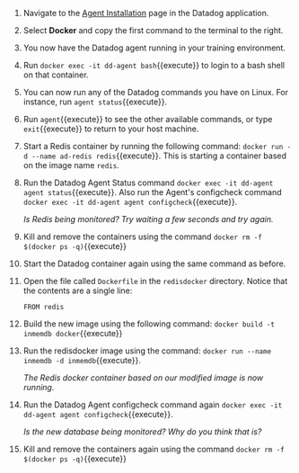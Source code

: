 1.  Navigate to the <a href="https://app.datadoghq.com/account/settings#agent/docker" target=_datadog>Agent Installation</a> page in the Datadog application.

2.  Select **Docker** and copy the first command to the terminal to the right.

3.  You now have the Datadog agent running in your training environment.

4.  Run `docker exec -it dd-agent bash`{{execute}} to login to a bash shell on that container.

5.  You can now run any of the Datadog commands you have on Linux. For instance, run `agent status`{{execute}}.

6.  Run `agent`{{execute}} to see the other available commands, or type `exit`{{execute}} to return to your host machine.

7.  Start a Redis container by running the following command: `docker run -d --name ad-redis redis`{{execute}}. This is starting a container based on the image name `redis`.

8.  Run the Datadog Agent Status command `docker exec -it dd-agent agent status`{{execute}}. Also run the Agent's configcheck command `docker exec -it dd-agent agent configcheck`{{execute}}. 

    *Is Redis being monitored? Try waiting a few seconds and try again.*

9.  Kill and remove the containers using the command `docker rm -f $(docker ps -q)`{{execute}}

10. Start the Datadog container again using the same command as before.

11. Open the file called `Dockerfile` in the `redisdocker` directory. Notice that the contents are a single line:
    <pre><code>FROM redis
    </code></pre>

12. Build the new image using the following command: `docker build -t inmemdb docker`{{execute}}

13. Run the redisdocker image using the command: `docker run --name inmemdb -d inmemdb`{{execute}}.

    *The Redis docker container based on our modified image is now running.*

14. Run the Datadog Agent configcheck command again `docker exec -it dd-agent agent configcheck`{{execute}}. 

    *Is the new database being monitored? Why do you think that is?*

15. Kill and remove the containers again using the command `docker rm -f $(docker ps -q)`{{execute}}
